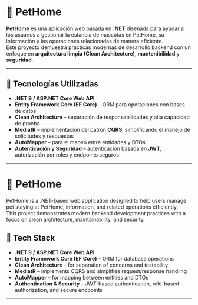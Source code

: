 # 🐾 PetHome

**PetHome** es una aplicación web basada en **.NET** diseñada para ayudar a los usuarios a gestionar la estancia de mascotas en PetHome, su información y las operaciones relacionadas de manera eficiente.  
Este proyecto demuestra prácticas modernas de desarrollo backend con un enfoque en **arquitectura limpia (Clean Architecture)**, **mantenibilidad** y **seguridad**.

---

## 🚀 Tecnologías Utilizadas

- **.NET 9 / ASP.NET Core Web API**
- **Entity Framework Core (EF Core)** – ORM para operaciones con bases de datos  
- **Clean Architecture** – separación de responsabilidades y alta capacidad de prueba  
- **MediatR** – implementación del patrón **CQRS**, simplificando el manejo de solicitudes y respuestas  
- **AutoMapper** – para el mapeo entre entidades y DTOs  
- **Autenticación y Seguridad** – autenticación basada en **JWT**, autorización por roles y endpoints seguros  

---


# 🐾 PetHome

PetHome is a .NET-based web application designed to help users manage pet staying at PetHome, information, and related operations efficiently.  
This project demonstrates modern backend development practices with a focus on clean architecture, maintainability, and security.


## 🚀 Tech Stack

- **.NET 9 / ASP.NET Core Web API**
- **Entity Framework Core (EF Core)** – ORM for database operations  
- **Clean Architecture** – for separation of concerns and testability  
- **MediatR** – implements CQRS and simplifies request/response handling  
- **AutoMapper** – for mapping between entities and DTOs  
- **Authentication & Security** – JWT-based authentication, role-based authorization, and secure endpoints  
---
